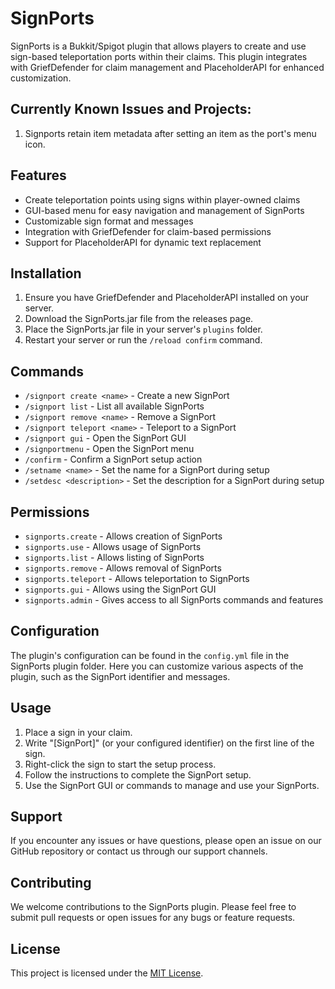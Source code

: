 # SignPorts

SignPorts is a Bukkit/Spigot plugin that allows players to create and use sign-based teleportation ports within their claims. This plugin integrates with GriefDefender for claim management and PlaceholderAPI for enhanced customization.

## Currently Known Issues and Projects:

1. Signports retain item metadata after setting an item as the port's menu icon.

## Features

- Create teleportation points using signs within player-owned claims
- GUI-based menu for easy navigation and management of SignPorts
- Customizable sign format and messages
- Integration with GriefDefender for claim-based permissions
- Support for PlaceholderAPI for dynamic text replacement

## Installation

1. Ensure you have GriefDefender and PlaceholderAPI installed on your server.
2. Download the SignPorts.jar file from the releases page.
3. Place the SignPorts.jar file in your server's `plugins` folder.
4. Restart your server or run the `/reload confirm` command.

## Commands

- `/signport create <name>` - Create a new SignPort
- `/signport list` - List all available SignPorts
- `/signport remove <name>` - Remove a SignPort
- `/signport teleport <name>` - Teleport to a SignPort
- `/signport gui` - Open the SignPort GUI
- `/signportmenu` - Open the SignPort menu
- `/confirm` - Confirm a SignPort setup action
- `/setname <name>` - Set the name for a SignPort during setup
- `/setdesc <description>` - Set the description for a SignPort during setup

## Permissions

- `signports.create` - Allows creation of SignPorts
- `signports.use` - Allows usage of SignPorts
- `signports.list` - Allows listing of SignPorts
- `signports.remove` - Allows removal of SignPorts
- `signports.teleport` - Allows teleportation to SignPorts
- `signports.gui` - Allows using the SignPort GUI
- `signports.admin` - Gives access to all SignPorts commands and features

## Configuration

The plugin's configuration can be found in the `config.yml` file in the SignPorts plugin folder. Here you can customize various aspects of the plugin, such as the SignPort identifier and messages.

## Usage

1. Place a sign in your claim.
2. Write "[SignPort]" (or your configured identifier) on the first line of the sign.
3. Right-click the sign to start the setup process.
4. Follow the instructions to complete the SignPort setup.
5. Use the SignPort GUI or commands to manage and use your SignPorts.

## Support

If you encounter any issues or have questions, please open an issue on our GitHub repository or contact us through our support channels.

## Contributing

We welcome contributions to the SignPorts plugin. Please feel free to submit pull requests or open issues for any bugs or feature requests.

## License

This project is licensed under the [MIT License](LICENSE).
